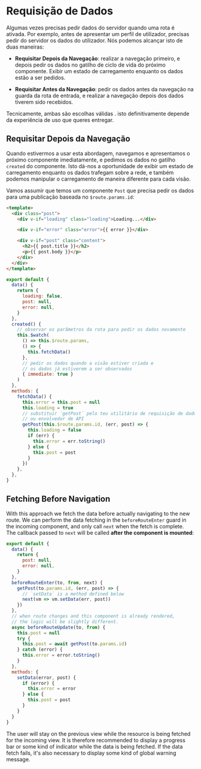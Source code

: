 # Requisição de Dados

Algumas vezes precisas pedir dados do servidor quando uma rota é ativada. Por exemplo, antes de apresentar um perfil de utilizador, precisas pedir do servidor os dados do utilizador. Nós podemos alcançar isto de duas maneiras:

- **Requisitar Depois da Navegação**: realizar a navegação primeiro, e depois pedir os dados no gatilho de ciclo de vida do próximo componente. Exibir um estado de carregamento enquanto os dados estão a ser pedidos.

- **Requisitar Antes da Navegação**: pedir os dados antes da navegação na guarda da rota de entrada, e realizar a navegação depois dos dados tiverem sido recebidos.

Tecnicamente, ambas são escolhas válidas . isto definitivamente depende da experiência de uso que queres entregar.

## Requisitar Depois da Navegação

Quando estivermos a usar esta abordagem, navegamos e apresentamos o próximo componente imediatamente, e pedimos os dados no gatilho `created` do componente. Isto dá-nos a oportunidade de exibir um estado de carregamento enquanto os dados trafegam sobre a rede, e também podemos manipular o carregamento de maneira diferente para cada visão.

Vamos assumir que temos um componente `Post` que precisa pedir os dados para uma publicação baseada no `$route.params.id`:

```html
<template>
  <div class="post">
    <div v-if="loading" class="loading">Loading...</div>

    <div v-if="error" class="error">{{ error }}</div>

    <div v-if="post" class="content">
      <h2>{{ post.title }}</h2>
      <p>{{ post.body }}</p>
    </div>
  </div>
</template>
```

```js
export default {
  data() {
    return {
      loading: false,
      post: null,
      error: null,
    }
  },
  created() {
    // observar os parâmetros da rota para pedir os dados novamente
    this.$watch(
      () => this.$route.params,
      () => {
        this.fetchData()
      },
      // pedir os dados quando a visão estiver criada e
      // os dados já estiverem a ser observados
      { immediate: true }
    )
  },
  methods: {
    fetchData() {
      this.error = this.post = null
      this.loading = true
      // substituir `getPost` pelo teu utilitário de requisição de dados
      // ou envolvedor de API
      getPost(this.$route.params.id, (err, post) => {
        this.loading = false
        if (err) {
          this.error = err.toString()
        } else {
          this.post = post
        }
      })
    },
  },
}
```

## Fetching Before Navigation

With this approach we fetch the data before actually navigating to the new
route. We can perform the data fetching in the `beforeRouteEnter` guard in the incoming component, and only call `next` when the fetch is complete. The callback passed to `next` will be called **after the component is mounted**:

```js
export default {
  data() {
    return {
      post: null,
      error: null,
    }
  },
  beforeRouteEnter(to, from, next) {
    getPost(to.params.id, (err, post) => {
      // `setData` is a method defined below
      next(vm => vm.setData(err, post))
    })
  },
  // when route changes and this component is already rendered,
  // the logic will be slightly different.
  async beforeRouteUpdate(to, from) {
    this.post = null
    try {
      this.post = await getPost(to.params.id)
    } catch (error) {
      this.error = error.toString()
    }
  },
  methods: {
    setData(error, post) {
      if (error) {
        this.error = error
      } else {
        this.post = post
      }
    }
  }
}
```

The user will stay on the previous view while the resource is being fetched for the incoming view. It is therefore recommended to display a progress bar or some kind of indicator while the data is being fetched. If the data fetch fails, it's also necessary to display some kind of global warning message.

<!-- ### Using Composition API -->

<!-- TODO: -->
